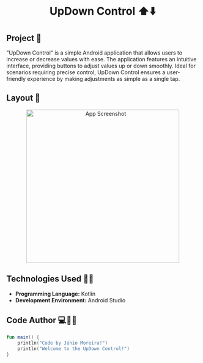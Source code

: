 <h1 align="center">UpDown Control ⬆️⬇️ </h1>

## Project 🎯 

"UpDown Control" is a simple Android application that allows users to increase or decrease values with ease. The application features an intuitive interface, providing buttons to adjust values up or down smoothly. Ideal for scenarios requiring precise control, UpDown Control ensures a user-friendly experience by making adjustments as simple as a single tap.
## Layout 🎨 

<div align="center">
  <img src="./images/passwd.png" alt="App Screenshot" width="400"/>
</div>

## Technologies Used 🤖🍏

- **Programming Language:** Kotlin
- **Development Environment:** Android Studio

## Code Author 💻👨‍💻

```kotlin
fun main() {
    println("Code by Júnio Moreira!")
    println("Welcome to the UpDown Control!")
}
